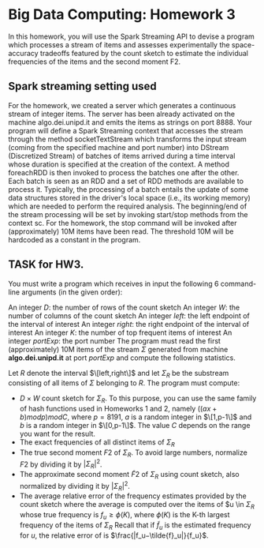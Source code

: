 # Big Data Computing: Homework 3
In this homework, you will use the Spark Streaming API to devise a program which processes a stream of items and assesses experimentally the space-accuracy tradeoffs featured by the count sketch 
to estimate the individual frequencies of the items and the second moment F2.

## Spark streaming setting used
For the homework, we created a server which generates a continuous stream of integer items. The server has been already activated on the machine algo.dei.unipd.it and emits the items as strings on port 8888. 
Your program will define a Spark Streaming context that accesses the stream through the method socketTextStream which transforms the input stream (coming from the specified machine and port number) 
into DStream (Discretized Stream) of batches of items arrived during a time interval whose duration is specified at the creation of the context. 
A method foreachRDD is then invoked to process the batches one after the other. Each batch is seen as an RDD and a set of RDD methods are available to process it. 
Typically, the processing of a batch entails the update of some data structures stored in the driver's local space (i.e., its working memory) which are needed to perform the required analysis. 
The beginning/end of the stream processing will be set by invoking start/stop methods from the context sc. For the homework, the stop command will be invoked after (approximately) 10M items have been read. 
The threshold 10M will be hardcoded as a constant in the program.

## TASK for HW3.
You must write a program which receives in input the following 6 command-line arguments (in the given order):

An integer $D$: the number of rows of the count sketch
An integer $W$: the number of columns of the count sketch
An integer $left$: the left endpoint of the interval of interest
An integer $right$: the right endpoint of the interval of interest
An integer $K$: the number of top frequent items of interest
An integer $portExp$: the port number
The program must read the first (approximately) 10M items of the stream $\Sigma$ generated from machine **algo.dei.unipd.it** at port $portExp$ and compute the following statistics. 

Let $R$ denote the interval $\[left,right\]$ and let $\Sigma_R$ be the substream consisting of all items of $\Sigma$ belonging to $R$. The program must compute: 
+ $D \times W$ count sketch for $\Sigma_R$. To this purpose, you can use the same family of hash functions used in Homeworks 1 and 2, namely $((ax+b) mod p) mod C$, where $p=8191$, $a$ is a random integer in $\[1,p-1\]$ and $b$ is a random integer in $\[0,p-1\]$. 
The value $C$ depends on the range you want for the result.
+ The exact frequencies of all distinct items of $\Sigma_R$
+ The true second moment $F2$ of $\Sigma_R$. To avoid large numbers, normalize $F2$ by dividing it by $|\Sigma_R|^2$.
+ The approximate second moment $\tilde{F}2$ of $\Sigma_R$ using count sketch, also normalized by dividing it by $|\Sigma_R|^2$.
+ The average relative error of the frequency estimates provided by the count sketch where the average is computed over the items of $u \in $\Sigma_R$ whose true frequency is $f_u \geq \phi(K)$, where $\phi(K)$ is the K-th
largest frequency of the items of $\Sigma_R$ Recall that if $\tilde{f}_u$ is the estimated frequency for $u$, the relative error of is $\frac{|f_u−\tilde{f}_u|}{f_u}$.
